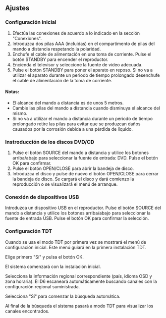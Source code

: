## Ajustes

### Configuración inicial

1. Efectúa las conexiones de acuerdo a lo indicado en la sección "Conexiones".
2. Introduzca dos pilas AAA (incluidas) en el compartimento de pilas del mando a distancia respetando la polaridad.
3. Enchufe el cable de alimentación en una toma de corriente. Pulse el botón STANDBY para encender el reproductor.
4. Encienda el televisor y seleccione la fuente de video adecuada.
5. Pulse el botón STANDBY para poner el aparato en reposo. Si no va a utilizar el aparato durante un periodo de tiempo prolongado desenchufe el cable de alimentación de la toma de corriente.

#### Notas:
* El alcance del mando a distancia es de unos 5 metros.
* Cambie las pilas del mando a distancia cuando disminuya el alcance del mismo.
* Si no va a utilizar el mando a distancia durante un periodo de tiempo prolongado retire las pilas para evitar que se produzcan daños causados por la corrosión debida a una pérdida de líquido.

### Instroducción de los discos DVD/CD

1. Pulse el botón SOURCE del mando a distancia y utilice los botones arriba/abajo para seleccionar la fuente de entrada: DVD. Pulse el botón OK para confirmar.
2. Pulse el botón OPEN/CLOSE para abrir la bandeja de disco.
3. Introduzca el disco y pulse de nuevo el botón OPEN/CLOSE para cerrar la bandeja de disco. Se cargará el disco y dará comienzo la reproducción o se visualizará el menú de arranque.

### Conexión de dispositivos USB

Introduzca un dispositivo USB en el reproductor. Pulse el botón SOURCE del mando a distancia y utilice los botones arriba/abajo para seleccionar la fuente de entrada USB. Pulse el botón OK para confirmar la selección.

### Configuración TDT

Cuando se usa el modo TDT por primera vez se mostrará el menú de configuración inicial. Este menú guiará en la primera instalación TDT.

Elige primero "Sí" y pulsa el botón OK.

El sistema comenzará con la instalación inicial.

Selecciona la información regional correspondiente (país, idioma OSD y zona horaria). El D6 escaneará automáticamente buscando canales con la configuración regional suministrada.

Selecciona "Sí" para comenzar la búsqueda automática.

Al final de la búsqueda el sistema pasará a modo TDT para visualizar los canales encontrados.

